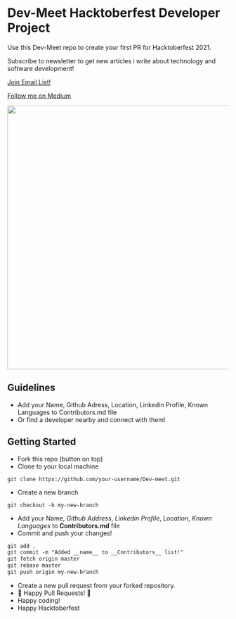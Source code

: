 # Dev-Meet Hacktoberfest Developer Project

Use this Dev-Meet repo to create your first PR for Hacktoberfest 2021.

Subscribe to newsletter to get new articles i write about technology and software development! 

[Join Email List!](https://mailchi.mp/08eadf92daa2/neby3o8z79)

[Follow me on Medium](https://medium.com/@melih193)

<p align="center">
  <img align="center" src="https://hacktoberfest.digitalocean.com/_nuxt/img/logo-hacktoberfest-full.f42e3b1.svg" width=600 />
</p>


## Guidelines

- Add your Name, Github Adress, Location, Linkedin Profile, Known Languages to Contributors.md file 
- Or find a developer nearby and connect with them!

## Getting Started

- Fork this repo (button on top)
- Clone to your local machine

```terminal
git clone https://github.com/your-username/Dev-meet.git
```

- Create a new branch

```terminal
git checkout -b my-new-branch
```

- Add your Name, *Github Address*, *Linkedin Profile*, *Location*, *Known Languages* to __Contributors.md__ file
- Commit and push your changes!

```markdown
git add .
git commit -m "Added __name__ to __Contributors__ list!"
git fetch origin master
git rebase master
git push origin my-new-branch
```

- Create a new pull request from your forked repository.
- 🎃 Happy Pull Requests! 🎃
- Happy coding!
- Happy Hacktoberfest
